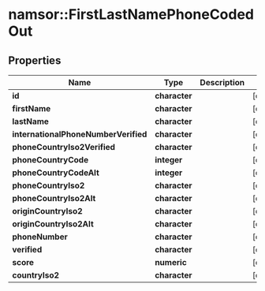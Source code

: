 # namsor::FirstLastNamePhoneCodedOut

## Properties
Name | Type | Description | Notes
------------ | ------------- | ------------- | -------------
**id** | **character** |  | [optional] 
**firstName** | **character** |  | [optional] 
**lastName** | **character** |  | [optional] 
**internationalPhoneNumberVerified** | **character** |  | [optional] 
**phoneCountryIso2Verified** | **character** |  | [optional] 
**phoneCountryCode** | **integer** |  | [optional] 
**phoneCountryCodeAlt** | **integer** |  | [optional] 
**phoneCountryIso2** | **character** |  | [optional] 
**phoneCountryIso2Alt** | **character** |  | [optional] 
**originCountryIso2** | **character** |  | [optional] 
**originCountryIso2Alt** | **character** |  | [optional] 
**phoneNumber** | **character** |  | [optional] 
**verified** | **character** |  | [optional] 
**score** | **numeric** |  | [optional] 
**countryIso2** | **character** |  | [optional] 


